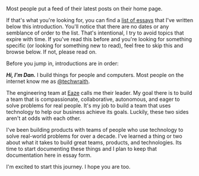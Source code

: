 Most people put a feed of their latest posts on their home page.

If that's what you're looking for, you can find a [list of essays](#essays) that I've written below this introduction. You'll notice that there are no dates or any semblance of order to the list. That's intentional, I try to avoid topics that expire with time. If you've read this before and you're looking for something specific (or looking for something new to read), feel free to skip this and browse below. If not, please read on.

Before you jump in, introductions are in order:

_**Hi, I'm Dan.**_ I build things for people and computers. Most people on the internet know me as [@techwraith](https://twitter.com/techwraith).

The engineering team at [Eaze](https://www.eaze.com) calls me their leader. My goal there is to build a team that is compassionate, collaborative, autonomous, and eager to solve problems for real people. It's my job to build a team that uses technology to help our business achieve its goals. Luckily, these two sides aren't at odds with each other.

I've been building products with teams of people who use technology to solve real-world problems for over a decade. I've learned a thing or two about what it takes to build great teams, products, and technologies. Its time to start documenting these things and I plan to keep that documentation here in essay form.

I'm excited to start this journey. I hope you are too.

